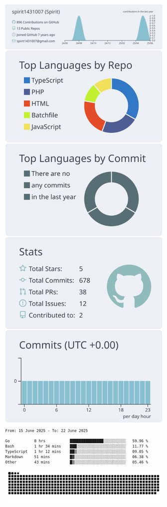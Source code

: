 [![](https://raw.githubusercontent.com/spirit1431007/spirit1431007/master/profile-summary-card-output/nord_bright/0-profile-details.svg)](https://git.io/spiritx)
[![](https://raw.githubusercontent.com/spirit1431007/spirit1431007/master/profile-summary-card-output/nord_bright/1-repos-per-language.svg)](https://git.io/spiritx) [![](https://raw.githubusercontent.com/spirit1431007/spirit1431007/master/profile-summary-card-output/nord_bright/2-most-commit-language.svg)](https://git.io/spiritx)
[![](https://raw.githubusercontent.com/spirit1431007/spirit1431007/master/profile-summary-card-output/nord_bright/3-stats.svg)](https://git.io/spiritx) [![](https://raw.githubusercontent.com/spirit1431007/spirit1431007/master/profile-summary-card-output/nord_bright/4-productive-time.svg)](https://git.io/spiritx)

<!--START_SECTION:waka-->

```txt
From: 15 June 2025 - To: 22 June 2025

Go           8 hrs           ███████████████░░░░░░░░░░   59.96 %
Bash         1 hr 34 mins    ███░░░░░░░░░░░░░░░░░░░░░░   11.77 %
TypeScript   1 hr 12 mins    ██▒░░░░░░░░░░░░░░░░░░░░░░   09.05 %
Markdown     51 mins         █▓░░░░░░░░░░░░░░░░░░░░░░░   06.38 %
Other        43 mins         █▒░░░░░░░░░░░░░░░░░░░░░░░   05.46 %
```

<!--END_SECTION:waka-->

![contribution](https://github.com/spirit1431007/spirit1431007/blob/output/github-contribution-grid-snake.svg)
